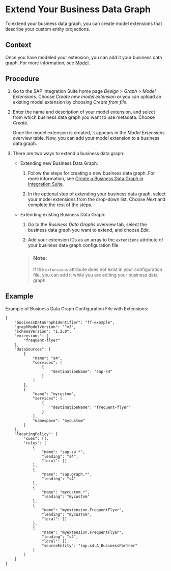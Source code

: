 <!-- loiobb4f072447104c7da2f064e20dd269cb -->

# Extend Your Business Data Graph

To extend your business data graph, you can create model extensions that describe your custom entity projections.



<a name="loiobb4f072447104c7da2f064e20dd269cb__context_bpz_xtl_lyb"/>

## Context

Once you have modeled your extension, you can add it your business data graph. For more information, see [Model](model-31f8c54.md).



<a name="loiobb4f072447104c7da2f064e20dd269cb__steps_ulm_4tl_lyb"/>

## Procedure

1.  Go to the SAP Integration Suite home page *Design* \> *Graph* \> *Model Extensions*. Choose *Create new model extension* or you can upload an existing model extension by choosing *Create from file*.

2.  Enter the name and description of your model extension, and select from which business data graph you want to use metadata. Choose *Create*.

    Once the model extension is created, it appears in the *Model Extensions* overview table. Now, you can add your model extension to a business data graph.

3.  There are two ways to extend a business data graph:

    -   Extending new Business Data Graph:
        1.  Follow the steps for creating a new business data graph. For more information, see [Create a Business Data Graph in Integration Suite](create-a-business-data-graph-in-integration-suite-42daf3b.md).

        2.  In the optional step of extending your business data graph, select your model extensions from the drop-down list. Choose *Next* and complete the rest of the steps.


    -   Extending existing Business Data Graph:

        1.  Go to the *Business Data Graphs* overview tab, select the business data graph you want to extend, and choose *Edit*.

        2.  Add your extension IDs as an array to the `extensions` attribute of your business data graph configuration file.


        > ### Note:  
        > If the `extensions` attribute does not exist in your configuration file, you can add it while you are editing your business data graph.





## Example

Example of Business Data Graph Configuration File with Extensions:

```
{
    "businessDataGraphIdentifier": "ff-example",
    "graphModelVersion": "^v3",
    "schemaVersion": "1.2.0",
    "extensions": [
        "frequent-flyer"
    ],
    "dataSources": [
        {
            "name": "s4",
            "services": [
                {
                    "destinationName": "sap-s4"
                }
            ]
        },
        {
            "name": "mycustom",
            "services": [
                {
                    "destinationName": "frequent-flyer"
                }
            ],
            "namespace": "mycustom"
        }
    ],
    "locatingPolicy": {
        "cues": [],
        "rules": [
            {
                "name": "sap.s4.*",
                "leading": "s4",
                "local": []
            },
            {
                "name": "sap.graph.*",
                "leading": "s4"
            },
            {
                "name": "mycustom.*",
                "leading": "mycustom"
            },
            {
                "name": "myextension.FrequentFlyer",
                "leading": "mycustom",
                "local": []
            },
            {
                "name": "myextension.FrequentFlyer",
                "leading": "s4",
                "local": [],
                "sourceEntity": "sap.s4.A_BusinessPartner"
            }
        ]
    }
}

```

